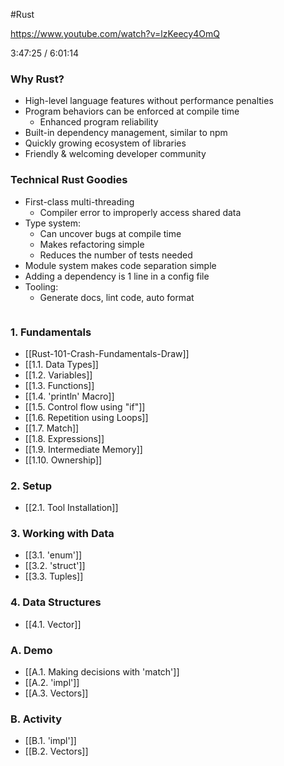 #Rust

https://www.youtube.com/watch?v=lzKeecy4OmQ

3:47:25 / 6:01:14
### Why Rust?
- High-level language features without performance penalties
- Program behaviors can be enforced at compile time
	- Enhanced program reliability
- Built-in dependency management, similar to npm
- Quickly growing ecosystem of libraries
- Friendly & welcoming developer community

### Technical Rust Goodies
- First-class multi-threading
	- Compiler error to improperly access shared data
- Type system:
	- Can uncover bugs at compile time
	- Makes refactoring simple
	- Reduces the number of tests needed
- Module system makes code separation simple
- Adding a dependency is 1 line in a config file
- Tooling:
	- Generate docs, lint code, auto format

```rust

```

### 1. Fundamentals
- [[Rust-101-Crash-Fundamentals-Draw]]
- [[1.1. Data Types]]
- [[1.2. Variables]]
- [[1.3. Functions]]
- [[1.4. 'println' Macro]]
- [[1.5. Control flow using "if"]]
- [[1.6. Repetition using Loops]]
- [[1.7. Match]]
- [[1.8. Expressions]]
- [[1.9. Intermediate Memory]]
- [[1.10. Ownership]]

### 2. Setup
- [[2.1. Tool Installation]]

### 3. Working with Data
- [[3.1. 'enum']]
- [[3.2. 'struct']]
- [[3.3. Tuples]]

### 4. Data Structures
- [[4.1. Vector]]

### A. Demo
- [[A.1. Making decisions with 'match']]
- [[A.2. 'impl']]
- [[A.3. Vectors]]

### B. Activity
- [[B.1. 'impl']]
- [[B.2. Vectors]]





